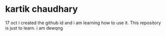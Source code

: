 # kartik chaudhary
17 oct i created the github id and i am learning how to use it. 
This repository is just to learn.
i am dewqng
